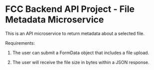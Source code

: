 # FCC Backend API Project - File Metadata Microservice

This is an API microservice to return metadata about
a selected file.

Requirements:

1. The user can submit a FormData object that includes a file
upload.

2. The user will receive the file size in bytes within a JSON
response.
